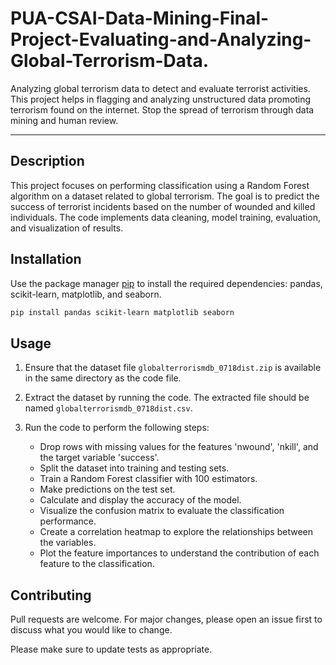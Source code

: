 # PUA-CSAI-Data-Mining-Final-Project-Evaluating-and-Analyzing-Global-Terrorism-Data.
Analyzing global terrorism data to detect and evaluate terrorist activities. This project helps in flagging and analyzing unstructured data promoting terrorism found on the internet. Stop the spread of terrorism through data mining and human review.

---

## Description

This project focuses on performing classification using a Random Forest algorithm on a dataset related to global terrorism. The goal is to predict the success of terrorist incidents based on the number of wounded and killed individuals. The code implements data cleaning, model training, evaluation, and visualization of results.

## Installation

Use the package manager [pip](https://pip.pypa.io/en/stable/) to install the required dependencies: pandas, scikit-learn, matplotlib, and seaborn.

```bash
pip install pandas scikit-learn matplotlib seaborn
```

## Usage

1. Ensure that the dataset file `globalterrorismdb_0718dist.zip` is available in the same directory as the code file.

2. Extract the dataset by running the code. The extracted file should be named `globalterrorismdb_0718dist.csv`.

3. Run the code to perform the following steps:
   - Drop rows with missing values for the features 'nwound', 'nkill', and the target variable 'success'.
   - Split the dataset into training and testing sets.
   - Train a Random Forest classifier with 100 estimators.
   - Make predictions on the test set.
   - Calculate and display the accuracy of the model.
   - Visualize the confusion matrix to evaluate the classification performance.
   - Create a correlation heatmap to explore the relationships between the variables.
   - Plot the feature importances to understand the contribution of each feature to the classification.

## Contributing

Pull requests are welcome. For major changes, please open an issue first to discuss what you would like to change.

Please make sure to update tests as appropriate.
